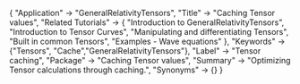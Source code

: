 {
 "Application" -> "GeneralRelativityTensors",
 "Title" -> "Caching Tensor values",
 "Related Tutorials" -> {
   "Introduction to GeneralRelativityTensors",
   "Introduction to Tensor Curves",
   "Manipulating and differentiating Tensors",
   "Built in common Tensors",
   "Examples - Wave equations"
 },
 "Keywords" -> {"Tensors", "Cache","GeneralRelativityTensors"},
 "Label" -> "Tensor caching",
 "Package" -> "Caching Tensor values",
 "Summary" -> "Optimizing Tensor calculations through caching.",
 "Synonyms" -> {}
 }
